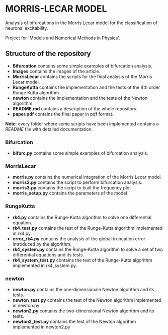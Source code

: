 # MORRIS-LECAR MODEL 

Analysis of bifurcations in the Morris Lecar model for the classification of neurons' excitability.

Project for 'Models and Numerical Methods in Physics'.

## Structure of the repository

* **Bifurcation** contains some simple examples of bifurcation analysis.
* **Images** contains the images of the article. 
* **MorrisLecar** contains the scripts for the final analysis of the Morris Lecar model.
* **RungeKutta** contains the implementation and the tests of the 4th order Runge Kutta algorithm.
* **newton** contains the implementation and the tests of the Newton algorithm.
* **README.md** contains a description of the whole repository.
* **paper.pdf** contains the final paper in pdf format.

**Note**: every folder where some scripts have been implemented contains a *README* file with detailed documentation.

### Bifurcation

* **bifurc.py** contains some simple examples of bifurcation analysis.

### MorrisLecar

* **morris.py** contains the numerical integration of the Morris Lecar model.
* **morris2.py** contains the script to perform bifurcation analysis.
* **morris3.py** contains the script to built the frequency plot
* **morris_setup.py** contains the parameters of the model

### RungeKutta

* **rk4.py** contains the Runge-Kutta algorithm to solve one differential equation.
* **rk4_test.py** contains the test of the Runge-Kutta algorithm implemented in rk4.py.
* **error_rk4.py** contains the analysis of the global truncation error introduced by the algorithm.
* **rk4_system.py** contains the Runge-Kutta algorithm to solve a set of two differential equations and its tests.
* **rk4_system_test.py** contains the test of the Runge-Kutta algorithm implemented in rk4_system.py.


### newton 
* **newton.py** contains the one-dimensionale Newton algorithm and its tests.
* **newton_test.py** contains the test of the Newton algorithm implemented in newton.py
* **newton2.py** contains the two-dimensional Newton algorithm and its tests. 
* **newton2_test.py** contains the test of the Newton algorithm implemented in newton2.py

